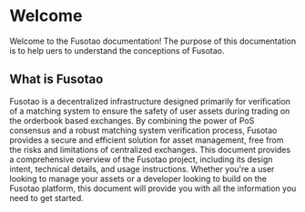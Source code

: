 # Welcome

Welcome to the Fusotao documentation! The purpose of this documentation is to help uers to understand the conceptions of Fusotao. 

## What is Fusotao <!-- {docsify-ignore} -->

Fusotao is a decentralized infrastructure designed primarily for verification of a matching system to ensure the safety of user assets during trading on the orderbook based exchanges. By combining the power of PoS consensus and a robust matching system verification process, Fusotao provides a secure and efficient solution for asset management, free from the risks and limitations of centralized exchanges. This document provides a comprehensive overview of the Fusotao project, including its design intent, technical details, and usage instructions. Whether you're a user looking to manage your assets or a developer looking to build on the Fusotao platform, this document will provide you with all the information you need to get started.

